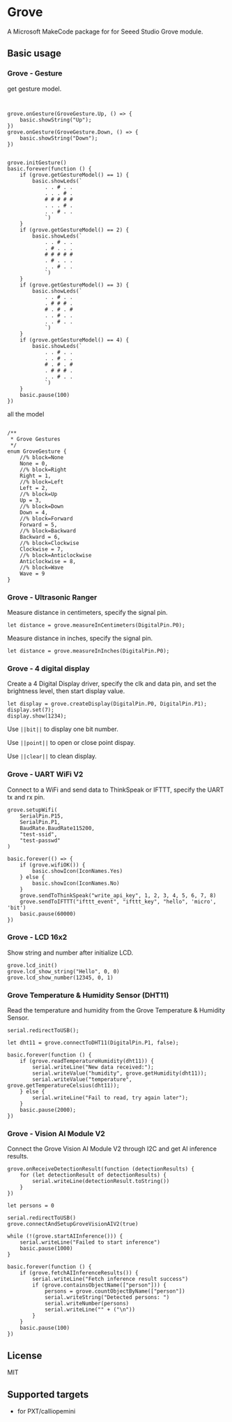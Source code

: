 # Grove

A Microsoft MakeCode package for for Seeed Studio Grove module.

## Basic usage

### Grove - Gesture

get gesture model.

```blocks


grove.onGesture(GroveGesture.Up, () => {
    basic.showString("Up");
})
grove.onGesture(GroveGesture.Down, () => {
    basic.showString("Down");
})


grove.initGesture()
basic.forever(function () {
    if (grove.getGestureModel() == 1) {
        basic.showLeds(`
            . . # . .
            . . . # .
            # # # # #
            . . . # .
            . . # . .
            `)
    }
    if (grove.getGestureModel() == 2) {
        basic.showLeds(`
            . . # . .
            . # . . .
            # # # # #
            . # . . .
            . . # . .
            `)
    }
    if (grove.getGestureModel() == 3) {
        basic.showLeds(`
            . . # . .
            . # # # .
            # . # . #
            . . # . .
            . . # . .
            `)
    }
    if (grove.getGestureModel() == 4) {
        basic.showLeds(`
            . . # . .
            . . # . .
            # . # . #
            . # # # .
            . . # . .
            `)
    }
    basic.pause(100)
})
```
all the model
```

/**
 * Grove Gestures
 */
enum GroveGesture {
    //% block=None
    None = 0,
    //% block=Right
    Right = 1,
    //% block=Left
    Left = 2,
    //% block=Up
    Up = 3,
    //% block=Down
    Down = 4,
    //% block=Forward
    Forward = 5,
    //% block=Backward
    Backward = 6,
    //% block=Clockwise
    Clockwise = 7,
    //% block=Anticlockwise
    Anticlockwise = 8,
    //% block=Wave
    Wave = 9
}
```

### Grove - Ultrasonic Ranger

Measure distance in centimeters, specify the signal pin.

```blocks
let distance = grove.measureInCentimeters(DigitalPin.P0);
```

Measure distance in inches, specify the signal pin.

```blocks
let distance = grove.measureInInches(DigitalPin.P0);
```

### Grove - 4 digital display

Create a 4 Digital Display driver, specify the clk and data pin, and set the brightness level, then start display value.

```blocks
let display = grove.createDisplay(DigitalPin.P0, DigitalPin.P1);
display.set(7);
display.show(1234);
```

Use ``||bit||`` to display one bit number.

Use ``||point||`` to open or close point dispay.

Use ``||clear||`` to clean display.

### Grove - UART WiFi V2

Connect to a WiFi and send data to ThinkSpeak or IFTTT, specify the UART tx and rx pin.

```blocks
grove.setupWifi(
    SerialPin.P15,
    SerialPin.P1,
    BaudRate.BaudRate115200,
    "test-ssid",
    "test-passwd"
)

basic.forever(() => {
    if (grove.wifiOK()) {
        basic.showIcon(IconNames.Yes)
    } else {
        basic.showIcon(IconNames.No)
    }
    grove.sendToThinkSpeak("write_api_key", 1, 2, 3, 4, 5, 6, 7, 8)
    grove.sendToIFTTT("ifttt_event", "ifttt_key", "hello", 'micro', 'bit')
    basic.pause(60000)
})
```

### Grove - LCD 16x2

Show string and number after initialize LCD.

```blocks
grove.lcd_init()
grove.lcd_show_string("Hello", 0, 0)
grove.lcd_show_number(12345, 0, 1)
```


### Grove Temperature & Humidity Sensor (DHT11)

Read the temperature and humidity from the Grove Temperature & Humidity Sensor.

```blocks
serial.redirectToUSB();

let dht11 = grove.connectToDHT11(DigitalPin.P1, false);

basic.forever(function () {
    if (grove.readTemperatureHumidity(dht11)) {
        serial.writeLine("New data received:");
        serial.writeValue("humidity", grove.getHumidity(dht11));
        serial.writeValue("temperature", grove.getTemperatureCelsius(dht11));
    } else {
        serial.writeLine("Fail to read, try again later");
    }
    basic.pause(2000);
})
```


### Grove - Vision AI Module V2

Connect the Grove Vision AI Module V2 through I2C and get AI inference results.

```blocks
grove.onReceiveDetectionResult(function (detectionResults) {
    for (let detectionResult of detectionResults) {
        serial.writeLine(detectionResult.toString())
    }
})

let persons = 0

serial.redirectToUSB()
grove.connectAndSetupGroveVisionAIV2(true)

while (!(grove.startAIInference())) {
    serial.writeLine("Failed to start inference")
    basic.pause(1000)
}

basic.forever(function () {
    if (grove.fetchAIInferenceResults()) {
        serial.writeLine("Fetch inference result success")
        if (grove.containsObjectName(["person"])) {
            persons = grove.countObjectByName(["person"])
            serial.writeString("Detected persons: ")
            serial.writeNumber(persons)
            serial.writeLine("" + ("\n"))
        }
    }
    basic.pause(100)
})
```


## License

MIT

## Supported targets

* for PXT/calliopemini
